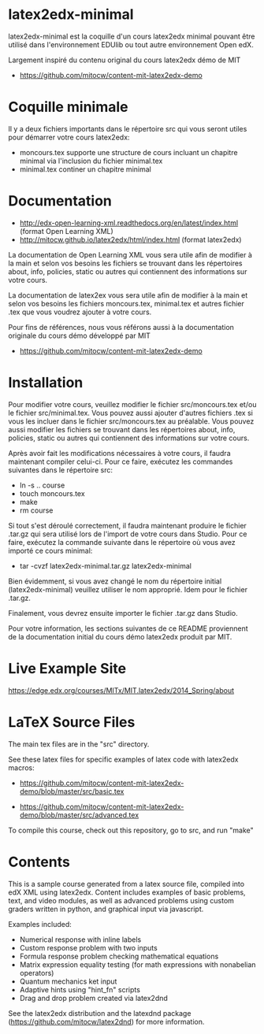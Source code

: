 latex2edx-minimal
=================

latex2edx-minimal est la coquille d'un cours latex2edx minimal pouvant être utilisé dans l'environnement EDUlib ou tout autre environnement Open edX.

Largement inspiré du contenu original du cours latex2edx démo de MIT
* https://github.com/mitocw/content-mit-latex2edx-demo


Coquille minimale
=================

Il y a deux fichiers importants dans le répertoire src qui vous seront utiles pour démarrer votre cours latex2edx:

* moncours.tex supporte une structure de cours incluant un chapitre minimal via l'inclusion du fichier minimal.tex
* minimal.tex continer un chapitre minimal


Documentation
=============

* http://edx-open-learning-xml.readthedocs.org/en/latest/index.html (format Open Learning XML)
* http://mitocw.github.io/latex2edx/html/index.html (format latex2edx)

La documentation de Open Learning XML vous sera utile afin de modifier à la main et selon vos besoins les fichiers se trouvant dans les répertoires about, info, policies, static ou autres qui contiennent des informations sur votre cours.

La documentation de latex2ex vous sera utile afin de modifier à la main et selon vos besoins les fichiers moncours.tex, minimal.tex et autres fichier .tex que vous voudrez ajouter à votre cours.

Pour fins de références, nous vous référons aussi à la documentation originale du cours démo développé par MIT
* https://github.com/mitocw/content-mit-latex2edx-demo 


Installation
============

Pour modifier votre cours, veuillez modifier le fichier src/moncours.tex et/ou le fichier src/minimal.tex. Vous pouvez aussi ajouter d'autres fichiers .tex si vous les incluer dans le fichier src/moncours.tex au préalable. Vous pouvez aussi modifier les fichiers se trouvant dans les répertoires about, info, policies, static ou autres qui contiennent des informations sur votre cours.

Après avoir fait les modifications nécessaires à votre cours, il faudra maintenant compiler celui-ci. Pour ce faire, exécutez les commandes suivantes dans le répertoire src:
* ln -s .. course
* touch moncours.tex 
* make
* rm course

Si tout s'est déroulé correctement, il faudra maintenant produire le fichier .tar.gz qui sera utilisé lors de l'import de votre cours dans Studio. Pour ce faire, exécutez la commande suivante dans le répertoire où vous avez importé ce cours minimal:
* tar -cvzf latex2edx-minimal.tar.gz latex2edx-minimal

Bien évidemment, si vous avez changé le nom du répertoire initial (latex2edx-minimal) veuillez utiliser le nom approprié. Idem pour le fichier .tar.gz.

Finalement, vous devrez ensuite importer le fichier .tar.gz dans Studio.

Pour votre information, les sections suivantes de ce README proviennent de la documentation initial du cours démo latex2edx produit par MIT.

Live Example Site
=================

https://edge.edx.org/courses/MITx/MIT.latex2edx/2014_Spring/about

LaTeX Source Files
==================

The main tex files are in the "src" directory.

See these latex files for specific examples of latex code with latex2edx macros:

* https://github.com/mitocw/content-mit-latex2edx-demo/blob/master/src/basic.tex

* https://github.com/mitocw/content-mit-latex2edx-demo/blob/master/src/advanced.tex

To compile this course, check out this repository, go to src, and run "make"

Contents
========

This is a sample course generated from a latex source file, compiled
into edX XML using latex2edx. Content includes examples of basic
problems, text, and video modules, as well as advanced problems using
custom graders written in python, and graphical input via javascript.

Examples included:

* Numerical response with inline labels
* Custom response problem with two inputs
* Formula response problem checking mathematical equations
* Matrix expression equality testing (for math expressions with nonabelian operators)
* Quantum mechanics ket input
* Adaptive hints using "hint_fn" scripts
* Drag and drop problem created via latex2dnd

See the latex2edx distribution and the latexdnd package (https://github.com/mitocw/latex2dnd) for more information.
